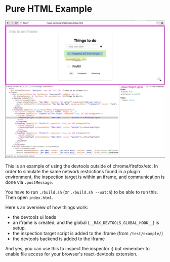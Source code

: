 # Pure HTML Example

![Screenshot](/images/plain-shell.png)

This is an example of using the devtools outside of chrome/firefox/etc. In
order to simulate the same network restrictions found in a plugin environment,
the inspection target is within an iframe, and communication is done via
`.postMessage`.

You have to run `./build.sh` (or `./build.sh --watch`) to be able to run this. Then
open `index.html`.

Here's an overview of how things work:

- the devtools ui loads
- an iframe is created, and the global (`__RAX_DEVTOOLS_GLOBAL_HOOK__`) is
  setup.
- the inspection target script is added to the iframe (from `/test/example/`)
- the devtools backend is added to the iframe

And yes, you can use this to inspect the inspector :) but remember to enable 
file access for your browser's react-devtools extension.